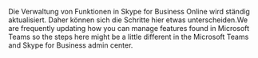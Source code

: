 <span data-ttu-id="84051-101">Die Verwaltung von Funktionen in Skype for Business Online wird ständig aktualisiert. Daher können sich die Schritte hier etwas unterscheiden.</span><span class="sxs-lookup"><span data-stu-id="84051-101">We are frequently updating how you can manage features found in Microsoft Teams so the steps here might be a little different in the Microsoft Teams and Skype for Business admin center.</span></span>